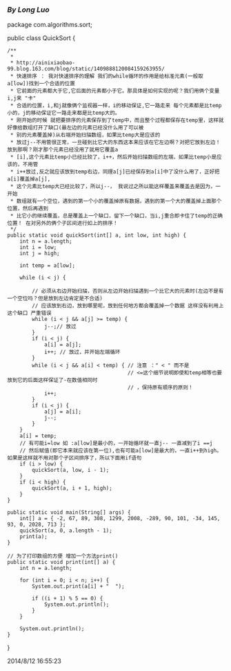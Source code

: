 
### ***By Long Luo***


package com.algorithms.sort;

public class QuickSort {

    /**
     *
     * http://ainixiaobao-99.blog.163.com/blog/static/1409888120084159263955/
     * 快速排序 ： 我对快速排序的理解 我们的while循环的作用是给标准元素(一般取a[low])找到一个合适的位置
     * 它前面的元素都大于它,它后面的元素都小于它。那具体是如何实现的呢？我们用俩个变量 i,j来 "卡"
     * 合适的位置，i,和j就像俩个监视器一样，i的移动保证,它一路走来 每个元素都是比temp小的，j的移动保证它一路走来都是比temp大的。
     * 刚开始的时候 就把要排序的元素保存到了temp中，而且整个过程都保存在temp里，这样就好像给数组打开了缺口(最左边的元素已经没什么用了可以被
     * 别的元素覆盖掉)从右端开始扫描数组，如果比temp大是应该的
     * 放过j--不用管很正常，一旦碰到比它大的东西这本来应该在它左边啊？对把它放到左边！放到那啊？刚才那个元素已经没用了就用它覆盖a
     * [i],这个元素比temp小已经比较了，i++，然后开始扫描数组的左端，如果比temp小是应该的，不用管
     * i++放过,反之就应该放到temp右边，同理a[j]已经保存到a[i]中了没什么用了，正好把a[i]覆盖掉a[j],
     * 这个元素比temp大已经比较了，所以j--， 我说过之所以能这样覆盖来覆盖去是因为，一开始
     * 数组就有一个空位，遇到的第一个小的覆盖掉原有数据，遇到的第一个大的覆盖掉上面那个位置，然后再遇到
     * 比它小的继续覆盖，总是覆盖上一个缺口，留下一个缺口，当i,j重合即卡住了temp的正确位置！ 在对另外的俩个子区间进行如上的排序！
     */
    public static void quickSort(int[] a, int low, int high) {
        int n = a.length;
        int i = low;
        int j = high;

        int temp = a[low];

        while (i < j) {

            // 必须从右边开始扫描，否则从左边开始扫描遇到一个比它大的元素时(左边不是有一个空位吗？但是放到左边肯定是不合适)
            // 应该放到右边，放到哪里呢，放到任何地方都会覆盖掉一个数据 这样没有利用上这个缺口 严重错误
            while (i < j && a[j] >= temp) {
                j--;// 放过
            }
            if (i < j) {
                a[i] = a[j];
                i++; // 放过，并开始左端循环
            }
            while (i < j && a[i] < temp) { // 注意 ：" < " 而不是
                                           // <=这个细节说明即使和temp相等也要放到它的后面这样保证了-在数值相同时
                                           // ，保持原有顺序的原则！
                i++;
            }
            if (i < j) {
                a[j] = a[i];
                j--;
            }
        }
        a[i] = temp;
        // 有可能i=low 如 :a[low]是最小的，一开始循环就一直j-- 一直减到了i ==j
        // 然后赋值(即它本来就应该在第一位),也有可能a[low]是最大的，一直i++到high。如果是这样就不用对那个子区间排序了，所以下面用if语句
        if (i > low) {
            quickSort(a, low, i - 1);
        }
        if (i < high) {
            quickSort(a, i + 1, high);
        }
    }

    public static void main(String[] args) {
        int[] a = { -2, 67, 89, 308, 1299, 2008, -289, 90, 101, -34, 145, 93, 0, 2028, 713 };
        quickSort(a, 0, a.length - 1);
        print(a);
    }

    // 为了打印数组的方便 增加一个方法print()
    public static void print(int[] a) {
        int n = a.length;

        for (int i = 0; i < n; i++) {
            System.out.print(a[i] + "  ");

            if ((i + 1) % 5 == 0) {
                System.out.println();
            }
        }

        System.out.println();
    }
}











2014/8/12 16:55:23 


